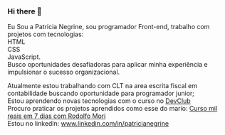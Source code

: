 ### Hi there 👋

Eu Sou a Patricia Negrine, sou programador Front-end, trabalho com projetos com tecnologias: 
  <br>
  HTML 
  <br>
  CSS
  <br>
  JavaScript. 
  <br>
Busco oportunidades desafiadoras para aplicar minha experiência e impulsionar o sucesso organizacional.

Atualmente estou trabalhando com CLT na area escrita fiscal em contabilidade buscando oportunidade para programador junior;
<br>
Estou aprendendo novas tecnologias com o curso no <a href="https://rodolfomori.com.br/devclub/">DevClub</a>
<br>
Procuro praticar os projetos aprendidos como esse do mario: <a href="https://projeto1mario.netlify.app/">Curso mil reais em 7 dias com Rodolfo Mori</a>
<br>
Estou no linkedln: www.linkedin.com/in/patricianegrine
